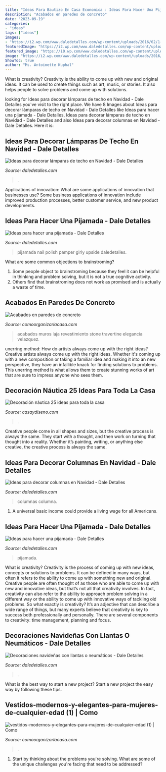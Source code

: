 ```yaml
---
title: "Ideas Para Bautizo En Casa Economica : Ideas Para Hacer Una Pijamada"
description: "Acabados en paredes de concreto"
date: "2023-09-19"
categories:
- "ideas"
tags: ["ideas"]
images:
- "https://i2.wp.com/www.daledetalles.com/wp-content/uploads/2016/02/1-10.jpg"
featuredImage: "https://i2.wp.com/www.daledetalles.com/wp-content/uploads/2016/02/1-10.jpg"
featured_image: "https://i0.wp.com/www.daledetalles.com/wp-content/uploads/2016/02/5-9.jpg"
image: "https://i2.wp.com/www.daledetalles.com/wp-content/uploads/2016/02/1-10.jpg"
ShowToc: true
author: "Ms. Antoinette Kuphal"
---
```



What is creativity?
Creativity is the ability to come up with new and original ideas. It can be used to create things such as art, music, or stories. It also helps people to solve problems and come up with solutions.

	

		
looking for Ideas para decorar lámparas de techo en Navidad - Dale Detalles you've visit to the right place. We have 8 Images about Ideas para decorar lámparas de techo en Navidad - Dale Detalles like Ideas para hacer una pijamada - Dale Detalles, Ideas para decorar lámparas de techo en Navidad - Dale Detalles and also Ideas para decorar columnas en Navidad - Dale Detalles. Here it is:
		
    
## Ideas Para Decorar Lámparas De Techo En Navidad - Dale Detalles

<img loading=lazy src="https://i1.wp.com/www.daledetalles.com/wp-content/uploads/2016/11/decorar-lamparas-de-techo-en-navidad7.jpg" onerror="this.onerror=null;this.src='https://tse1.mm.bing.net/th?id=OIP.tKt3UGfdQMbFQvrKAlWIZAHaLI&amp;pid=15.1';" alt="Ideas para decorar lámparas de techo en Navidad - Dale Detalles">

_Source: daledetalles.com_

>. 

	

Applications of innovation: What are some applications of innovation that businesses use?
Some business applications of innovation include improved production processes, better customer service, and new product developments.

    
## Ideas Para Hacer Una Pijamada - Dale Detalles

<img loading=lazy src="https://i0.wp.com/www.daledetalles.com/wp-content/uploads/2016/02/5-9.jpg" onerror="this.onerror=null;this.src='https://tse1.mm.bing.net/th?id=OIP.8xfWbiTyScjLA1GwihdSGgHaFj&amp;pid=15.1';" alt="Ideas para hacer una pijamada - Dale Detalles">

_Source: daledetalles.com_

>pijamada nail polish pamper girly upside daledetalles. 

	

What are some common objections to brainstroming?
1. Some people object to brainstroming because they feel it can be helpful in thinking and problem solving, but it is not a true cognitive activity.
2. Others find that brainstroming does not work as promised and is actually a waste of time.

    
## Acabados En Paredes De Concreto

<img loading=lazy src="https://comoorganizarlacasa.com/wp-content/uploads/2018/04/acabados-en-paredes-de-concreto-8.jpg" onerror="this.onerror=null;this.src='https://tse3.mm.bing.net/th?id=OIP.V3KfJp4DvGcTB5T7QVZW_QAAAA&amp;pid=15.1';" alt="Acabados en paredes de concreto">

_Source: comoorganizarlacasa.com_

>acabados muros laja revestimiento stone travertine elegancia velazquez. 

	

unerring method: How do artists always come up with the right ideas?
Creative artists always come up with the right ideas. Whether it's coming up with a new composition or taking a familiar idea and making it into an new perspective, they have an infallible knack for finding solutions to problems. This unerring method is what allows them to create stunning works of art that are sure to impress anyone who sees them.

    
## Decoración Náutica 25 Ideas Para Toda La Casa

<img loading=lazy src="https://casaydiseno.com/wp-content/uploads/2015/06/DIY-vela-decorativa-estilo-nautico-estrellas-mar.jpg" onerror="this.onerror=null;this.src='https://tse1.mm.bing.net/th?id=OIP.hGJbrm_T1lIzkTKrAIbmRQHaHI&amp;pid=15.1';" alt="Decoración náutica 25 ideas para toda la casa">

_Source: casaydiseno.com_

>. 

	

Creative people come in all shapes and sizes, but the creative process is always the same. They start with a thought, and then work on turning that thought into a reality. Whether it’s painting, writing, or anything else creative, the creative process is always the same.

    
## Ideas Para Decorar Columnas En Navidad - Dale Detalles

<img loading=lazy src="https://www.daledetalles.com/wp-content/uploads/2016/10/columna-navideña1-768x556.jpg" onerror="this.onerror=null;this.src='https://tse1.mm.bing.net/th?id=OIP.S4KRJvbfALDmHSV1BD-aaQHaFX&amp;pid=15.1';" alt="Ideas para decorar columnas en Navidad - Dale Detalles">

_Source: daledetalles.com_

>columnas columna. 

	

1. A universal basic income could provide a living wage for all Americans.

    
## Ideas Para Hacer Una Pijamada - Dale Detalles

<img loading=lazy src="https://i2.wp.com/www.daledetalles.com/wp-content/uploads/2016/02/1-10.jpg" onerror="this.onerror=null;this.src='https://tse4.mm.bing.net/th?id=OIP.T9b_gFNttdO2kSe7yXaIlAHaKI&amp;pid=15.1';" alt="Ideas para hacer una pijamada - Dale Detalles">

_Source: daledetalles.com_

>pijamada. 

	

What is creativity?
Creativity is the process of coming up with new ideas, concepts or solutions to problems. It can be defined in many ways, but often it refers to the ability to come up with something new and original. Creative people are often thought of as those who are able to come up with new and innovative ideas, but that’s not all that creativity involves. In fact, creativity can also refer to the ability to approach problem solving in a different way or the ability to come up with innovative ways of tackling old problems.
So what exactly is creativity? It’s an adjective that can describe a wide range of things, but many experts believe that creativity is key to success both professionally and personally. There are several components to creativity: time management, planning and focus.

    
## Decoraciones Navideñas Con Llantas O Neumáticos - Dale Detalles

<img loading=lazy src="https://i1.wp.com/www.daledetalles.com/wp-content/uploads/2016/12/navidad-con-llantas4.jpg" onerror="this.onerror=null;this.src='https://tse1.mm.bing.net/th?id=OIP.DqKEQigdc8sa0l1DoRoxkAHaJ4&amp;pid=15.1';" alt="Decoraciones navideñas con llantas o neumáticos - Dale Detalles">

_Source: daledetalles.com_

>. 

	

What is the best way to start a new project?
Start a new project the easy way by following these tips.

    
## Vestidos-modernos-y-elegantes-para-mujeres-de-cualquier-edad (1) | Como

<img loading=lazy src="https://comoorganizarlacasa.com/wp-content/uploads/2020/12/vestidos-modernos-y-elegantes-para-mujeres-de-cualquier-edad-1.jpg" onerror="this.onerror=null;this.src='https://tse4.mm.bing.net/th?id=OIP.mdGpeygThFeh7Kiv0SC9DAHaJ4&amp;pid=15.1';" alt="vestidos-modernos-y-elegantes-para-mujeres-de-cualquier-edad (1) | Como">

_Source: comoorganizarlacasa.com_

>. 

	

1. Start by thinking about the problems you're solving. What are some of the unique challenges you're facing that need to be addressed? 

